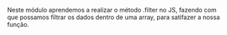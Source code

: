 Neste módulo aprendemos a realizar o método .filter no JS, fazendo com que possamos filtrar os dados dentro de uma array, para satifazer a nossa função.